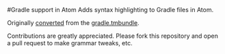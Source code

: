 #Gradle support in Atom
Adds syntax highlighting to Gradle files in Atom.

Originally [converted](http://atom.io/docs/latest/converting-a-text-mate-bundle)
from the [gradle.tmbundle](https://github.com/gradle/gradle.tmbundle).

Contributions are greatly appreciated. Please fork this repository and open a pull request to make grammar tweaks, etc.
